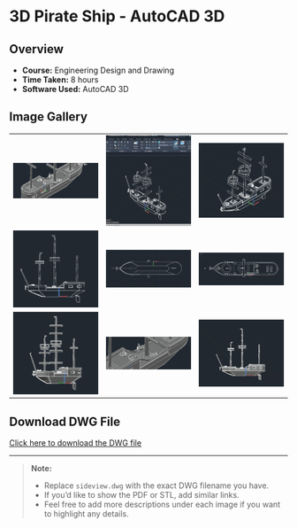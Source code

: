 # 3D Pirate Ship - AutoCAD 3D

## Overview
- **Course:** Engineering Design and Drawing  
- **Time Taken:** 8 hours  
- **Software Used:** AutoCAD 3D  

## Image Gallery

<table border="0">
  <tr>
    <td><img src="middle.png" alt="middle" width="200"/></td>
    <td><img src="SE_isometric.png" alt="SE Isometric" width="200"/></td>
    <td><img src="SW_isometric.png" alt="SW Isometric" width="200"/></td>
  </tr>
  <tr>
    <td><img src="front.png" alt="front" width="200"/></td>
    <td><img src="bottom.png" alt="bottom" width="200"/></td>
    <td><img src="top.png" alt="top" width="200"/></td>
  </tr>
  <tr>
    <td><img src="fronts.png" alt="fronts" width="200"/></td>
    <td><img src="middle2.png" alt="middle2" width="200"/></td>
    <td><img src="sideview.png" alt="sideview" width="200"/></td>
  </tr>
</table>

## Download DWG File
[Click here to download the DWG file](sideview.dwg)

---

> **Note:**  
> - Replace `sideview.dwg` with the exact DWG filename you have.  
> - If you’d like to show the PDF or STL, add similar links.  
> - Feel free to add more descriptions under each image if you want to highlight any details.
